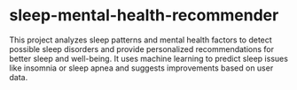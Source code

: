 # sleep-mental-health-recommender
This project analyzes sleep patterns and mental health factors to detect possible sleep disorders and provide personalized recommendations for better sleep and well-being.  It uses machine learning to predict sleep issues like insomnia or sleep apnea and suggests improvements based on user data.
